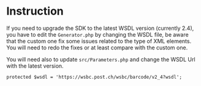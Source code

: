 # Instruction

If you need to upgrade the SDK to the latest WSDL version (currently 2.4), you have to edit the `Generator.php` by changing the WSDL file, be aware that the custom one fix some issues related to the type of XML elements. You will need to redo the fixes or at least compare with the custom one.

You will need also to update `src/Parameters.php` and change the WSDL Url with the latest version.

```
protected $wsdl = 'https://wsbc.post.ch/wsbc/barcode/v2_4?wsdl';
``` 